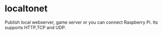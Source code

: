 # localtonet
Publish local webserver, game server or you can connect Raspberry Pi. Its supports HTTP,TCP and UDP.
